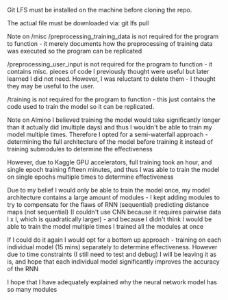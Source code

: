 Git LFS must be installed on the machine before cloning the repo.

The actual file must be downloaded via: git lfs pull

Note on /misc
/preprocessing_training_data is not required for the program to function - it merely documents how the preprocessing of training data was executed so the program can be replicated

/preprocessing_user_input is not required for the program to function - it contains misc. pieces of code I previously thought were useful but later learned I did not need. However, I was reluctant to delete them - I thought they may be useful to the user.

/training is not required for the program to function - this just contains the code used to train the model so it can be replicated.

Note on AImino
I believed training the model would take significantly longer than it actually did (multiple days) and thus I wouldn't be able to train my model multiple times. Therefore I opted for a semi-waterfall approach - determining the full architecture of the model before training it instead of training submodules to determine the effectiveness 

However, due to Kaggle GPU accelerators, full training took an hour, and single epoch training fifteen minutes, and thus I was able to train the model on single epochs multiple times to determine effectiveness

Due to my belief I would only be able to train the model once, my model architecture contains a large amount of modules - I kept adding modules to try to compensate for the flaws of RNN (sequential) predicting distance maps (not sequential) (I couldn't use CNN because it requires pairwise data l x l, which is quadratically larger) - and because I didn't think I would be able to train the model multiple times I trained all the modules at once

If I could do it again I would opt for a bottom up approach - training on each individual model (15 mins) separately to determine effectiveness. However due to time constraints (I still need to test and debug) I will be leaving it as is, and hope that each individual model significantly improves the accuracy of the RNN

I hope that I have adequately explained why the neural network model has so many modules
